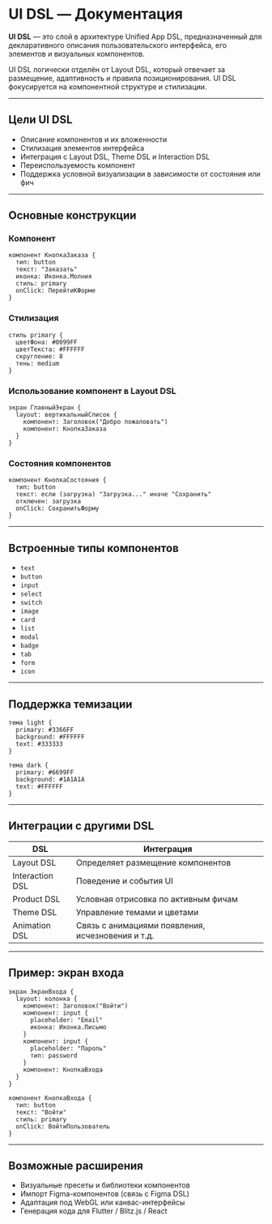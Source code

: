 # UI DSL — Документация

**UI DSL** — это слой в архитектуре Unified App DSL, предназначенный для декларативного описания пользовательского интерфейса, его элементов и визуальных компонентов.

UI DSL логически отделён от Layout DSL, который отвечает за размещение, адаптивность и правила позиционирования. UI DSL фокусируется на компонентной структуре и стилизации.

---

## Цели UI DSL

* Описание компонентов и их вложенности
* Стилизация элементов интерфейса
* Интеграция с Layout DSL, Theme DSL и Interaction DSL
* Переиспользуемость компонент
* Поддержка условной визуализации в зависимости от состояния или фич

---

## Основные конструкции

### Компонент

```dsl
компонент КнопкаЗаказа {
  тип: button
  текст: "Заказать"
  иконка: Иконка.Молния
  стиль: primary
  onClick: ПерейтиКФорме
}
```

### Стилизация

```dsl
стиль primary {
  цветФона: #0099FF
  цветТекста: #FFFFFF
  скругление: 8
  тень: medium
}
```

### Использование компонент в Layout DSL

```dsl
экран ГлавныйЭкран {
  layout: вертикальныйСписок {
    компонент: Заголовок("Добро пожаловать")
    компонент: КнопкаЗаказа
  }
}
```

### Состояния компонентов

```dsl
компонент КнопкаСостояния {
  тип: button
  текст: если (загрузка) "Загрузка..." иначе "Сохранить"
  отключен: загрузка
  onClick: СохранитьФорму
}
```

---

## Встроенные типы компонентов

* `text`
* `button`
* `input`
* `select`
* `switch`
* `image`
* `card`
* `list`
* `modal`
* `badge`
* `tab`
* `form`
* `icon`

---

## Поддержка темизации

```dsl
тема light {
  primary: #3366FF
  background: #FFFFFF
  text: #333333
}

тема dark {
  primary: #6699FF
  background: #1A1A1A
  text: #FFFFFF
}
```

---

## Интеграции с другими DSL

| DSL             | Интеграция                                        |
| --------------- | ------------------------------------------------- |
| Layout DSL      | Определяет размещение компонентов                 |
| Interaction DSL | Поведение и события UI                            |
| Product DSL     | Условная отрисовка по активным фичам              |
| Theme DSL       | Управление темами и цветами                       |
| Animation DSL   | Связь с анимациями появления, исчезновения и т.д. |

---

## Пример: экран входа

```dsl
экран ЭкранВхода {
  layout: колонка {
    компонент: Заголовок("Войти")
    компонент: input {
      placeholder: "Email"
      иконка: Иконка.Письмо
    }
    компонент: input {
      placeholder: "Пароль"
      тип: password
    }
    компонент: КнопкаВхода
  }
}

компонент КнопкаВхода {
  тип: button
  текст: "Войти"
  стиль: primary
  onClick: ВойтиПользователь
}
```

---

## Возможные расширения

* Визуальные пресеты и библиотеки компонентов
* Импорт Figma-компонентов (связь с Figma DSL)
* Адаптация под WebGL или канвас-интерфейсы
* Генерация кода для Flutter / Blitz.js / React
